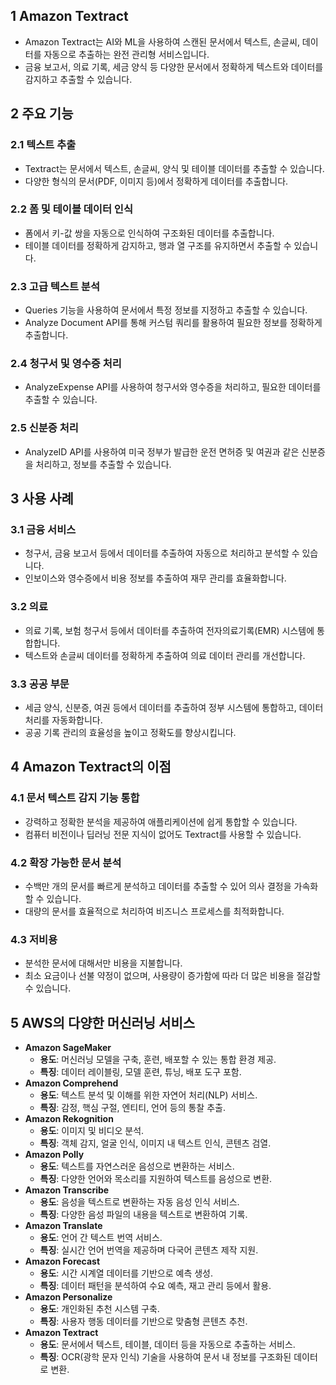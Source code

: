 ## 1 Amazon Textract

- Amazon Textract는 AI와 ML을 사용하여 스캔된 문서에서 텍스트, 손글씨, 데이터를 자동으로 추출하는 완전 관리형 서비스입니다.
- 금융 보고서, 의료 기록, 세금 양식 등 다양한 문서에서 정확하게 텍스트와 데이터를 감지하고 추출할 수 있습니다.



## 2 주요 기능

### 2.1 텍스트 추출

- Textract는 문서에서 텍스트, 손글씨, 양식 및 테이블 데이터를 추출할 수 있습니다.
- 다양한 형식의 문서(PDF, 이미지 등)에서 정확하게 데이터를 추출합니다.



### 2.2 폼 및 테이블 데이터 인식

- 폼에서 키-값 쌍을 자동으로 인식하여 구조화된 데이터를 추출합니다.
- 테이블 데이터를 정확하게 감지하고, 행과 열 구조를 유지하면서 추출할 수 있습니다.



### 2.3 고급 텍스트 분석

- Queries 기능을 사용하여 문서에서 특정 정보를 지정하고 추출할 수 있습니다.
- Analyze Document API를 통해 커스텀 쿼리를 활용하여 필요한 정보를 정확하게 추출합니다.



### 2.4 청구서 및 영수증 처리

- AnalyzeExpense API를 사용하여 청구서와 영수증을 처리하고, 필요한 데이터를 추출할 수 있습니다.



### 2.5 신분증 처리

- AnalyzeID API를 사용하여 미국 정부가 발급한 운전 면허증 및 여권과 같은 신분증을 처리하고, 정보를 추출할 수 있습니다.



## 3 사용 사례

### 3.1 금융 서비스

- 청구서, 금융 보고서 등에서 데이터를 추출하여 자동으로 처리하고 분석할 수 있습니다.
- 인보이스와 영수증에서 비용 정보를 추출하여 재무 관리를 효율화합니다.



### 3.2 의료

- 의료 기록, 보험 청구서 등에서 데이터를 추출하여 전자의료기록(EMR) 시스템에 통합합니다.
- 텍스트와 손글씨 데이터를 정확하게 추출하여 의료 데이터 관리를 개선합니다.



### 3.3 공공 부문

- 세금 양식, 신분증, 여권 등에서 데이터를 추출하여 정부 시스템에 통합하고, 데이터 처리를 자동화합니다.
- 공공 기록 관리의 효율성을 높이고 정확도를 향상시킵니다.



## 4 Amazon Textract의 이점

### 4.1 문서 텍스트 감지 기능 통합

- 강력하고 정확한 분석을 제공하여 애플리케이션에 쉽게 통합할 수 있습니다.
- 컴퓨터 비전이나 딥러닝 전문 지식이 없어도 Textract를 사용할 수 있습니다.



### 4.2 확장 가능한 문서 분석

- 수백만 개의 문서를 빠르게 분석하고 데이터를 추출할 수 있어 의사 결정을 가속화할 수 있습니다.
- 대량의 문서를 효율적으로 처리하여 비즈니스 프로세스를 최적화합니다.



### 4.3 저비용

- 분석한 문서에 대해서만 비용을 지불합니다.
- 최소 요금이나 선불 약정이 없으며, 사용량이 증가함에 따라 더 많은 비용을 절감할 수 있습니다.



## 5 AWS의 다양한 머신러닝 서비스

- **Amazon SageMaker**
    - **용도**: 머신러닝 모델을 구축, 훈련, 배포할 수 있는 통합 환경 제공.
    - **특징**: 데이터 레이블링, 모델 훈련, 튜닝, 배포 도구 포함.
- **Amazon Comprehend**
    - **용도**: 텍스트 분석 및 이해를 위한 자연어 처리(NLP) 서비스.
    - **특징**: 감정, 핵심 구절, 엔티티, 언어 등의 통찰 추출.
- **Amazon Rekognition**
    - **용도**: 이미지 및 비디오 분석.
    - **특징**: 객체 감지, 얼굴 인식, 이미지 내 텍스트 인식, 콘텐츠 검열.
- **Amazon Polly**
    - **용도**: 텍스트를 자연스러운 음성으로 변환하는 서비스.
    - **특징**: 다양한 언어와 목소리를 지원하여 텍스트를 음성으로 변환.
- **Amazon Transcribe**
    - **용도**: 음성을 텍스트로 변환하는 자동 음성 인식 서비스.
    - **특징**: 다양한 음성 파일의 내용을 텍스트로 변환하여 기록.
- **Amazon Translate**
    - **용도**: 언어 간 텍스트 번역 서비스.
    - **특징**: 실시간 언어 번역을 제공하며 다국어 콘텐츠 제작 지원.
- **Amazon Forecast**
    - **용도**: 시간 시계열 데이터를 기반으로 예측 생성.
    - **특징**: 데이터 패턴을 분석하여 수요 예측, 재고 관리 등에서 활용.
- **Amazon Personalize**
    - **용도**: 개인화된 추천 시스템 구축.
    - **특징**: 사용자 행동 데이터를 기반으로 맞춤형 콘텐츠 추천.
- **Amazon Textract**
    - **용도**: 문서에서 텍스트, 테이블, 데이터 등을 자동으로 추출하는 서비스.
    - **특징**: OCR(광학 문자 인식) 기술을 사용하여 문서 내 정보를 구조화된 데이터로 변환.